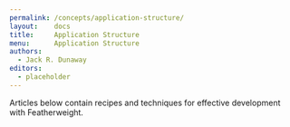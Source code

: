 ```yaml
---
permalink: /concepts/application-structure/
layout:    docs
title:     Application Structure
menu:      Application Structure
authors:
  - Jack R. Dunaway
editors:
  - placeholder
---
```


Articles below contain recipes and techniques for effective
development with Featherweight.
